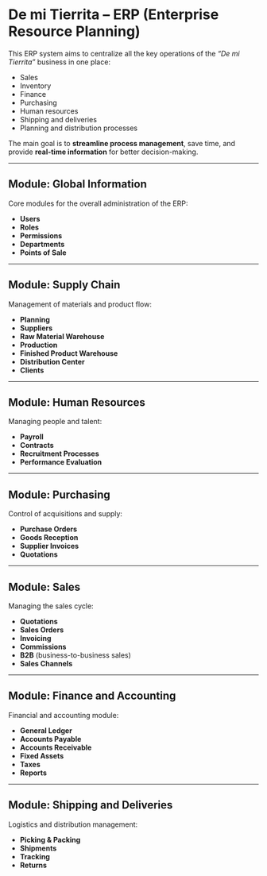 # De mi Tierrita – ERP (Enterprise Resource Planning)

This ERP system aims to centralize all the key operations of the *“De mi Tierrita”* business in one place:  
- Sales  
- Inventory  
- Finance  
- Purchasing  
- Human resources  
- Shipping and deliveries  
- Planning and distribution processes  

The main goal is to **streamline process management**, save time, and provide **real-time information** for better decision-making.  

---

## Module: Global Information
Core modules for the overall administration of the ERP:  
- **Users**  
- **Roles**  
- **Permissions**  
- **Departments**  
- **Points of Sale**  

---

## Module: Supply Chain
Management of materials and product flow:  
- **Planning**  
- **Suppliers**  
- **Raw Material Warehouse**  
- **Production**  
- **Finished Product Warehouse**  
- **Distribution Center**  
- **Clients**  

---

## Module: Human Resources
Managing people and talent:  
- **Payroll**  
- **Contracts**  
- **Recruitment Processes**  
- **Performance Evaluation**  

---

## Module: Purchasing
Control of acquisitions and supply:  
- **Purchase Orders**  
- **Goods Reception**  
- **Supplier Invoices**  
- **Quotations**  

---

## Module: Sales
Managing the sales cycle:  
- **Quotations**  
- **Sales Orders**  
- **Invoicing**  
- **Commissions**  
- **B2B** (business-to-business sales)  
- **Sales Channels**  

---

## Module: Finance and Accounting
Financial and accounting module:  
- **General Ledger**  
- **Accounts Payable**  
- **Accounts Receivable**  
- **Fixed Assets**  
- **Taxes**  
- **Reports**  

---

## Module: Shipping and Deliveries
Logistics and distribution management:  
- **Picking & Packing**  
- **Shipments**  
- **Tracking**  
- **Returns**  
